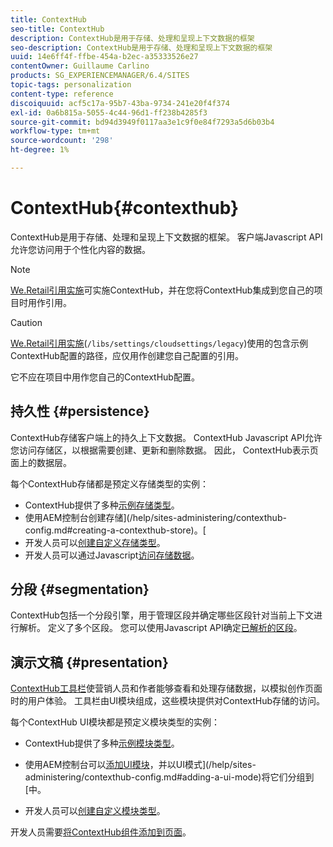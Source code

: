 ```yaml
---
title: ContextHub
seo-title: ContextHub
description: ContextHub是用于存储、处理和呈现上下文数据的框架
seo-description: ContextHub是用于存储、处理和呈现上下文数据的框架
uuid: 14e6ff4f-ffbe-454a-b2ec-a35333526e27
contentOwner: Guillaume Carlino
products: SG_EXPERIENCEMANAGER/6.4/SITES
topic-tags: personalization
content-type: reference
discoiquuid: acf5c17a-95b7-43ba-9734-241e20f4f374
exl-id: 0a6b815a-5055-4c44-96d1-ff238b4285f3
source-git-commit: bd94d3949f0117aa3e1c9f0e84f7293a5d6b03b4
workflow-type: tm+mt
source-wordcount: '298'
ht-degree: 1%

---
```


# ContextHub{#contexthub}

ContextHub是用于存储、处理和呈现上下文数据的框架。 客户端Javascript API允许您访问用于个性化内容的数据。

>[!NOTE]
>
>[We.Retail引用实施](/help/sites-developing/we-retail.md)可实施ContextHub，并在您将ContextHub集成到您自己的项目时用作引用。

>[!CAUTION]
>
>[We.Retail引用实施](/help/sites-developing/we-retail.md)(`/libs/settings/cloudsettings/legacy`)使用的包含示例ContextHub配置的路径，应仅用作创建您自己配置的引用。
>
>它不应在项目中用作您自己的ContextHub配置。

## 持久性 {#persistence}

ContextHub存储客户端上的持久上下文数据。 ContextHub Javascript API允许您访问存储区，以根据需要创建、更新和删除数据。 因此， ContextHub表示页面上的数据层。

每个ContextHub存储都是预定义存储类型的实例：

* ContextHub提供了多种[示例存储类型](/help/sites-developing/ch-samplestores.md)。
* 使用AEM控制台创建存储](/help/sites-administering/contexthub-config.md#creating-a-contexthub-store)。[
* 开发人员可以[创建自定义存储类型](/help/sites-developing/ch-extend.md#creating-custom-store-candidates)。
* 开发人员可以通过Javascript[访问存储数据](/help/sites-developing/ch-adding.md#interacting-with-contexthub-stores)。

## 分段 {#segmentation}

ContextHub包括一个分段引擎，用于管理区段并确定哪些区段针对当前上下文进行解析。 定义了多个区段。 您可以使用Javascript API确定[已解析的区段](/help/sites-developing/ch-adding.md#determining-resolved-contexthub-segments)。

## 演示文稿 {#presentation}

[ContextHub工具栏](/help/sites-authoring/ch-previewing.md)使营销人员和作者能够查看和处理存储数据，以模拟创作页面时的用户体验。 工具栏由UI模块组成，这些模块提供对ContextHub存储的访问。

每个ContextHub UI模块都是预定义模块类型的实例：

* ContextHub提供了多种[示例模块类型](/help/sites-developing/ch-samplemodules.md)。
* 使用AEM控制台可以[添加UI模块](/help/sites-administering/contexthub-config.md#adding-a-ui-module)，并以UI模式](/help/sites-administering/contexthub-config.md#adding-a-ui-mode)将它们分组到[中。

* 开发人员可以[创建自定义模块类型](/help/sites-developing/ch-extend.md#creating-contexthub-ui-module-types)。

开发人员需要[将ContextHub组件添加到页面](/help/sites-developing/ch-adding.md)。
